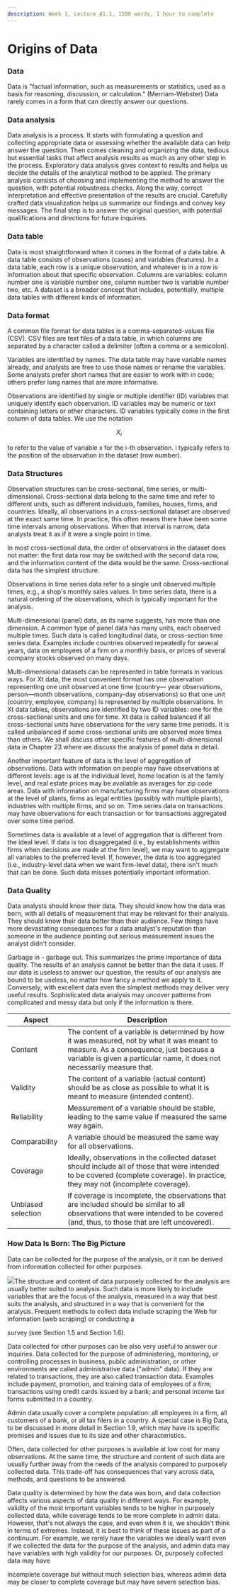 ```yaml
---
description: Week 1, Lecture A1.1, 1500 words, 1 hour to complete
---
```


# Origins of Data

### Data

Data is "factual information, such as measurements or statistics, used as a basis for reasoning, discussion, or calculation." (Merriam-Webster) Data rarely comes in a form that can directly answer our questions.&#x20;

### Data analysis

Data analysis is a process. It starts with formulating a question and collecting appropriate data or assessing whether the available data can help answer the question. Then comes cleaning and organizing the data, tedious but essential tasks that affect analysis results as much as any other step in the process. Exploratory data analysis gives context to results and helps us decide the details of the analytical method to be applied. The primary analysis consists of choosing and implementing the method to answer the question, with potential robustness checks. Along the way, correct interpretation and effective presentation of the results are crucial. Carefully crafted data visualization helps us summarize our findings and convey key messages. The final step is to answer the original question, with potential qualifications and directions for future inquiries.

### Data table

Data is most straightforward when it comes in the format of a data table. A data table consists of observations (cases) and variables (features). In a data table, each row is a unique observation, and whatever is in a row is information about that specific observation. Columns are variables: column number one is variable number one, column number two is variable number two, etc. A dataset is a broader concept that includes, potentially, multiple data tables with different kinds of information.&#x20;

### Data format

A common file format for data tables is a comma-separated-values file (CSV). CSV files are text files of a data table, in which columns are separated by a character called a delimiter (often a comma or a semicolon).

Variables are identified by names. The data table may have variable names already, and analysts are free to use those names or rename the variables. Some analysts prefer short names that are easier to work with in code; others prefer long names that are more informative.&#x20;

Observations are identified by single or multiple identifier (ID) variables that uniquely identify each observation. ID variables may be numeric or text containing letters or other characters. ID variables typically come in the first column of data tables. We use the notation&#x20;

$$
X_i
$$

to refer to the value of variable x for the i-th observation. i typically refers to the position of the observation in the dataset (row number).&#x20;

### Data Structures

Observation structures can be cross-sectional, time series, or multi-dimensional. Cross-sectional data belong to the same time and refer to different units, such as different individuals, families, houses, firms, and countries. Ideally, all observations in a cross-sectional dataset are observed at the exact same time. In practice, this often means there have been some time intervals among observations. When that interval is narrow, data analysts treat it as if it were a single point in time.

In most cross-sectional data, the order of observations in the dataset does not matter: the first data row may be switched with the second data row, and the information content of the data would be the same. Cross-sectional data has the simplest structure.

Observations in time series data refer to a single unit observed multiple times, e.g., a shop's monthly sales values. In time series data, there is a natural ordering of the observations, which is typically important for the analysis.&#x20;

Multi-dimensional (panel) data, as its name suggests, has more than one dimension. A common type of panel data has many units, each observed multiple times. Such data is called longitudinal data, or cross-section time series data. Examples include countries observed repeatedly for several years, data on employees of a firm on a monthly basis, or prices of several company stocks observed on many days.

Multi-dimensional datasets can be represented in table formats in various ways. For Xt data, the most convenient format has one observation representing one unit observed at one time (country— year observations, person—month observations, company-day observations) so that one unit (country, employee, company) is represented by multiple observations. In Xt data tables, observations are identified by two ID variables: one for the cross-sectional units and one for time. Xt data is called balanced if all cross-sectional units have observations for the very same time periods. It is called unbalanced if some cross-sectional units are observed more times than others. We shall discuss other specific features of multi-dimensional data in Chapter 23 where we discuss the analysis of panel data in detail.

Another important feature of data is the level of aggregation of observations. Data with information on people may have observations at different levels: age is at the individual level, home location is at the family level, and real estate prices may be available as averages for zip code areas. Data with information on manufacturing firms may have observations at the level of plants, firms as legal entities (possibly with multiple plants), industries with multiple firms, and so on. Time series data on transactions may have observations for each transaction or for transactions aggregated over some time period.

Sometimes data is available at a level of aggregation that is different from the ideal level. If data is too disaggregated (i.e., by establishments within firms when decisions are made at the firm level), we may want to aggregate all variables to the preferred level. If, however, the data is too aggregated (i.e., industry-level data when we want firm-level data), there isn't much that can be done. Such data misses potentially important information.

### Data Quality

Data analysts should know their data. They should know how the data was born, with all details of measurement that may be relevant for their analysis. They should know their data better than their audience. Few things have more devastating consequences for a data analyst's reputation than someone in the audience pointing out serious measurement issues the analyst didn't consider.

Garbage in - garbage out. This summarizes the prime importance of data quality. The results of an analysis cannot be better than the data it uses. If our data is useless to answer our question, the results of our analysis are bound to be useless, no matter how fancy a method we apply to it. Conversely, with excellent data even the simplest methods may deliver very useful results. Sophisticated data analysis may uncover patterns from complicated and messy data but only if the information is there.

| Aspect             | Description                                                                                                                                                                                                      |
| ------------------ | ---------------------------------------------------------------------------------------------------------------------------------------------------------------------------------------------------------------- |
| Content            | The content of a variable is determined by how it was measured, not by what it was meant to measure. As a consequence, just because a variable is given a particular name, it does not necessarily measure that. |
| Validity           | The content of a variable (actual content) should be as close as possible to what it is meant to measure (intended content).                                                                                     |
| Reliability        | Measurement of a variable should be stable, leading to the same value if measured the same way again.                                                                                                            |
| Comparability      | A variable should be measured the same way for all observations.                                                                                                                                                 |
| Coverage           | Ideally, observations in the collected dataset should include all of those that were intended to be covered (complete coverage). In practice, they may not (incomplete coverage).                                |
| Unbiased selection | If coverage is incomplete, the observations that are included should be similar to all observations that were intended to be covered (and, thus, to those that are left uncovered).                              |

### How Data Is Born: The Big Picture

Data can be collected for the purpose of the analysis, or it can be derived from information collected for other purposes.

![](file:///C:/Users/armin/AppData/Local/Temp/msohtmlclip1/01/clip\_image002.jpg)The structure and content of data purposely collected for the analysis are usually better suited to analysis. Such data is more likely to include variables that are the focus of the analysis, measured in a way that best suits the analysis, and structured in a way that is convenient for the analysis. Frequent methods to collect data include scraping the Web for information (web scraping) or conducting a

survey (see Section 1.5 and Section 1.6).

Data collected for other purposes can be also very useful to answer our inquiries. Data collected for the purpose of administering, monitoring, or controlling processes in business, public administration, or other environments are called administrative data ("admin" data). If they are related to transactions, they are also called transaction data. Examples include payment, promotion, and training data of employees of a firm; transactions using credit cards issued by a bank; and personal income tax forms submitted in a country.

Admin data usually cover a complete population: all employees in a firm, all customers of a bank, or all tax filers in a country. A special case is Big Data, to be discussed in more detail in Section 1.9, which may have its specific promises and issues due to its size and other characteristics.

Often, data collected for other purposes is available at low cost for many observations. At the same time, the structure and content of such data are usually further away from the needs of the analysis compared to purposely collected data. This trade-off has consequences that vary across data, methods, and questions to be answered.

Data quality is determined by how the data was born, and data collection affects various aspects of data quality in different ways. For example, validity of the most important variables tends to be higher in purposely collected data, while coverage tends to be more complete in admin data. However, that's not always the case, and even when it is, we shouldn't think in terms of extremes. Instead, it is best to think of these issues as part of a continuum. For example, we rarely have the variables we ideally want even if we collected the data for the purpose of the analysis, and admin data may have variables with high validity for our purposes. Or, purposely collected data may have

incomplete coverage but without much selection bias, whereas admin data may be closer to complete coverage but may have severe selection bias.
